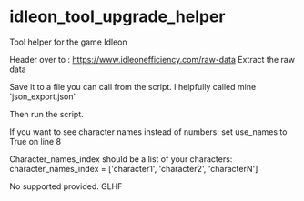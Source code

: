 # idleon_tool_upgrade_helper
Tool helper for the game Idleon


Header over to : https://www.idleonefficiency.com/raw-data
Extract the raw data

Save it to a file you can call from the script. 
I helpfully called mine 'json_export.json'

Then run the script.


 If you want to see character names instead of numbers:
 set use_names to True on line 8
 
Character_names_index should be a list of your characters:
character_names_index = ['character1', 'character2', 'characterN']


No supported provided. GLHF
